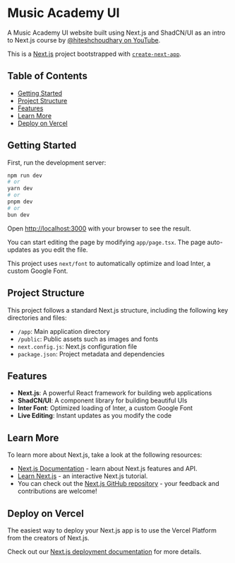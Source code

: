 # Music Academy UI

A Music Academy UI website built using Next.js and ShadCN/UI as an intro to Next.js course by [@hiteshchoudhary on YouTube](https://www.youtube.com/watch?v=cVKB5NQPiFA).

This is a [Next.js](https://nextjs.org/) project bootstrapped with [`create-next-app`](https://github.com/vercel/next.js/tree/canary/packages/create-next-app).

## Table of Contents

- [Getting Started](#getting-started)
- [Project Structure](#project-structure)
- [Features](#features)
- [Learn More](#learn-more)
- [Deploy on Vercel](#deploy-on-vercel)


## Getting Started

First, run the development server:

```bash
npm run dev
# or
yarn dev
# or
pnpm dev
# or
bun dev
```

Open [http://localhost:3000](http://localhost:3000) with your browser to see the result.

You can start editing the page by modifying `app/page.tsx`. The page auto-updates as you edit the file.

This project uses `next/font` to automatically optimize and load Inter, a custom Google Font.

## Project Structure

This project follows a standard Next.js structure, including the following key directories and files:

- `/app`: Main application directory
- `/public`: Public assets such as images and fonts
- `next.config.js`: Next.js configuration file
- `package.json`: Project metadata and dependencies

## Features

- **Next.js**: A powerful React framework for building web applications
- **ShadCN/UI**: A component library for building beautiful UIs
- **Inter Font**: Optimized loading of Inter, a custom Google Font
- **Live Editing**: Instant updates as you modify the code

## Learn More

To learn more about Next.js, take a look at the following resources:

- [Next.js Documentation](https://nextjs.org/docs) - learn about Next.js features and API.
- [Learn Next.js](https://nextjs.org/learn) - an interactive Next.js tutorial.
- You can check out the [Next.js GitHub repository](https://github.com/vercel/next.js/) - your feedback and contributions are welcome!

## Deploy on Vercel

The easiest way to deploy your Next.js app is to use the Vercel Platform from the creators of Next.js.

Check out our [Next.js deployment documentation](https://nextjs.org/docs/deployment) for more details.
